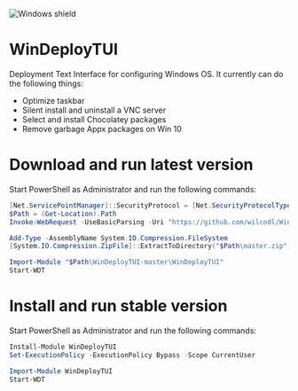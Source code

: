 ![Windows shield](https://img.shields.io/powershellgallery/p/WinDeployTUI.svg)

# WinDeployTUI
Deployment Text Interface for configuring Windows OS. It currently can do the following things:

* Optimize taskbar
* Silent install and uninstall a VNC server
* Select and install Chocolatey packages
* Remove garbage Appx packages on Win 10

# Download and run latest version

Start PowerShell as Administrator and run the following commands:

```powershell
[Net.ServicePointManager]::SecurityProtocol = [Net.SecurityProtocolType]::Tls12
$Path = (Get-Location).Path
Invoke-WebRequest -UseBasicParsing -Uri "https://github.com/wilcodl/WinDeployTUI/archive/master.zip" -OutFile "$Path\master.zip"

Add-Type -AssemblyName System.IO.Compression.FileSystem
[System.IO.Compression.ZipFile]::ExtractToDirectory("$Path\master.zip", $Path)

Import-Module "$Path\WinDeployTUI-master\WinDeployTUI"
Start-WDT
```

# Install and run stable version

Start PowerShell as Administrator and run the following commands:

```powershell
Install-Module WinDeployTUI
Set-ExecutionPolicy -ExecutionPolicy Bypass -Scope CurrentUser

Import-Module WinDeployTUI
Start-WDT
```